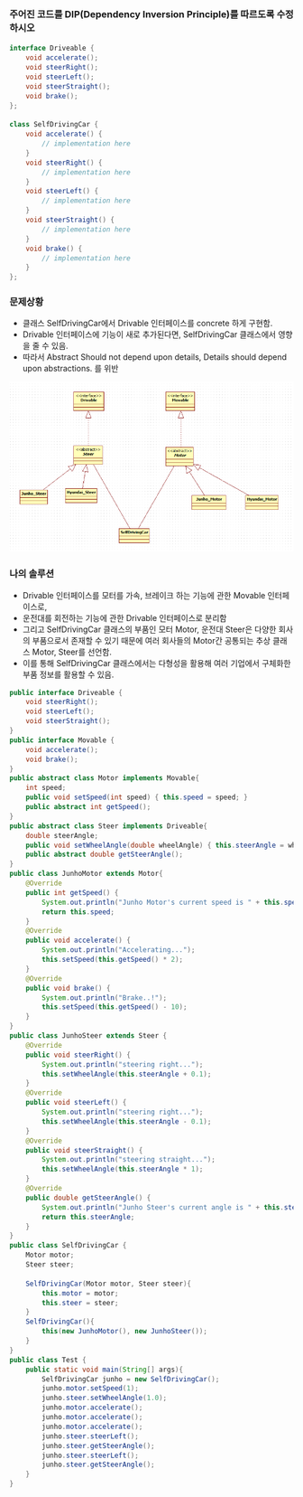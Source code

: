 ### 주어진 코드를 DIP(Dependency Inversion Principle)를 따르도록 수정하시오

``` java
interface Driveable {
    void accelerate();
    void steerRight();
    void steerLeft();
    void steerStraight();
    void brake();
};

class SelfDrivingCar {
    void accelerate() {
        // implementation here
    }
    void steerRight() {
        // implementation here
    }
    void steerLeft() {
        // implementation here
    }
    void steerStraight() {
        // implementation here
    }
    void brake() {
        // implementation here
    }
};
```
### 문제상황
- 클래스 SelfDrivingCar에서 Drivable 인터페이스를 concrete 하게 구현함.
- Drivable 인터페이스에 기능이 새로 추가된다면, SelfDrivingCar 클래스에서 영향을 줄 수 있음.
- 따라서 Abstract Should not depend upon details, Details should depend upon abstractions. 를 위반 

![img](./img.png)
  

### 나의 솔루션
- Drivable 인터페이스를 모터를 가속, 브레이크 하는 기능에 관한 Movable 인터페이스로,
- 운전대를 회전하는 기능에 관한 Drivable 인터페이스로 분리함
- 그리고 SelfDrivingCar 클래스의 부품인 모터 Motor, 운전대 Steer은 다양한 회사의 부품으로서 존재할 수 있기 때문에
  여러 회사들의 Motor간 공통되는 추상 클래스 Motor, Steer를 선언함.
- 이를 통해 SelfDrivingCar 클래스에서는 다형성을 활용해 여러 기업에서 구체화한 부품 정보를 활용할 수 있음.

``` java
public interface Driveable {
    void steerRight();
    void steerLeft();
    void steerStraight();
}
public interface Movable {
    void accelerate();
    void brake();
}
public abstract class Motor implements Movable{
    int speed;
    public void setSpeed(int speed) { this.speed = speed; }
    public abstract int getSpeed();
}
public abstract class Steer implements Driveable{
    double steerAngle;
    public void setWheelAngle(double wheelAngle) { this.steerAngle = wheelAngle; }
    public abstract double getSteerAngle();
}
public class JunhoMotor extends Motor{
    @Override
    public int getSpeed() {
        System.out.println("Junho Motor's current speed is " + this.speed);
        return this.speed;
    }
    @Override
    public void accelerate() {
        System.out.println("Accelerating...");
        this.setSpeed(this.getSpeed() * 2);
    }
    @Override
    public void brake() {
        System.out.println("Brake..!");
        this.setSpeed(this.getSpeed() - 10);
    }
}
public class JunhoSteer extends Steer {
    @Override
    public void steerRight() {
        System.out.println("steering right...");
        this.setWheelAngle(this.steerAngle + 0.1);
    }
    @Override
    public void steerLeft() {
        System.out.println("steering right...");
        this.setWheelAngle(this.steerAngle - 0.1);
    }
    @Override
    public void steerStraight() {
        System.out.println("steering straight...");
        this.setWheelAngle(this.steerAngle * 1);
    }
    @Override
    public double getSteerAngle() {
        System.out.println("Junho Steer's current angle is " + this.steerAngle);
        return this.steerAngle;
    }
}
public class SelfDrivingCar {
    Motor motor;
    Steer steer;

    SelfDrivingCar(Motor motor, Steer steer){
        this.motor = motor;
        this.steer = steer;
    }
    SelfDrivingCar(){
        this(new JunhoMotor(), new JunhoSteer());
    }
}
public class Test {
    public static void main(String[] args){
        SelfDrivingCar junho = new SelfDrivingCar();
        junho.motor.setSpeed(1);
        junho.steer.setWheelAngle(1.0);
        junho.motor.accelerate();
        junho.motor.accelerate();
        junho.motor.accelerate();
        junho.steer.steerLeft();
        junho.steer.getSteerAngle();
        junho.steer.steerLeft();
        junho.steer.getSteerAngle();
    }
}

```

